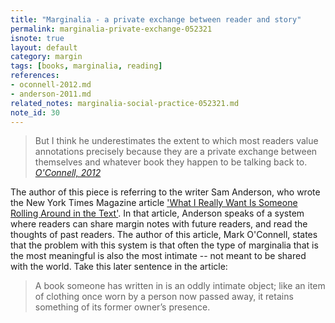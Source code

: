 ```yaml
---
title: "Marginalia - a private exchange between reader and story"
permalink: marginalia-private-exchange-052321
isnote: true
layout: default
category: margin
tags: [books, marginalia, reading]
references: 
- oconnell-2012.md
- anderson-2011.md
related_notes: marginalia-social-practice-052321.md
note_id: 30
---
```


>But I think he underestimates the extent to which most readers value annotations precisely because they are a private exchange between themselves and whatever book they happen to be talking back to.
*[O'Connell, 2012](oconnell-2012)*

The author of this piece is referring to the writer Sam Anderson, who wrote the New York Times Magazine article ['What I Really Want Is Someone Rolling Around in the Text'](anderson-2011). In that article, Anderson speaks of a system where readers can share margin notes with future readers, and read the thoughts of past readers. The author of this article, Mark O'Connell, states that the problem with this system is that often the type of marginalia that is the most meaningful is also the most intimate -- not meant to be shared with the world. Take this later sentence in the article:

>A book someone has written in is an oddly intimate object; like an item of clothing once worn by a person now passed away, it retains something of its former owner’s presence.
